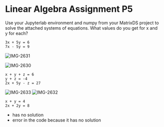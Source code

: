 # Linear Algebra Assignment P5
Use your Jupyterlab environment and numpy from your MatrixDS project to solve the attached systems of equations. What values do you get for x and y for each?

```
3x + 5y = 6
7x - 5y = 9

```
![IMG-2631](https://user-images.githubusercontent.com/48656800/103772982-6bfd7f80-503b-11eb-8591-1fa1c54fb046.JPG)

![IMG-2630](https://user-images.githubusercontent.com/48656800/103773063-89cae480-503b-11eb-99be-758fb1e1bb0c.JPG)

```
x + y + z = 6
y + z = -4
2x + 5y - z = 27

```
![IMG-2633](https://user-images.githubusercontent.com/48656800/103773135-a8c97680-503b-11eb-9c3c-295680114ba7.JPG)
![IMG-2632](https://user-images.githubusercontent.com/48656800/103773141-abc46700-503b-11eb-9dad-4b07bdc6ecd0.JPG)

```
x + y = 4
2x + 2y = 8

```
- has no solution
- error in the code because it has no solution


